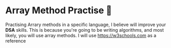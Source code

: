 # Array Method Practise 🚀

Practising Arrary methods in a specific language, I believe will improve your **DSA** skills. This is because you're going to be writing algorithms, and most likely, you will use array methods. I will use <https://w3schools.com> as a reference
